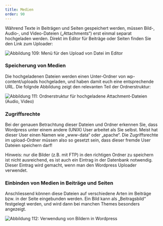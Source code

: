 ```yaml
---
title: Medien
order: 90
---
```


Während Texte in Beiträgen und Seiten gespeichert werden, müssen Bild-, Audio-, und Video-Dateien („Attachments“) erst einmal separat hochgeladen werden. Direkt im Editor für Beiträge oder Seiten finden Sie den Link zum Uploader:

![Abbildung 109: Menü für den Upload von Datei im Editor](/images/wordpress-media-upload.png)


### Speicherung von Medien

Die hochgeladenen Dateien werden einen Unter-Ordner von wp-content/uploads hochgeladen, und haben damit euch eine entsprechende URL. Die folgnde Abbildung zeigt den relevanten Teil der Ordnerstruktur:


![Abbildung 111: Ordnerstruktur für hochgeladene Attachment-Dateien (Audio, Video)](/images/wordpress-uploads.png)

### Zugriffsrechte

Bei der genauen Betrachtung dieser Dateien und Ordner erkennen Sie, dass Wordpress unter einem andere (UNIX) User arbeitet als Sie selbst. Meist hat dieser User einen Namen wie „www-data“ oder „apache“. Die Zugriffsrechte im upload-Ordner müssen also so gesetzt sein, dass dieser fremde User Dateien speichern darf!

Hinweis: nur die Bilder (z.B. mit FTP) in den richtigen Ordner zu speichern ist nicht ausreichend, es ist auch ein Eintrag in der Datenbank notwendig.  Dieser Eintrag wird gemacht, wenn man den Wordpress Uploader verwendet.

### Einbinden von Medien in Beiträge und Seiten

Anschliessend können diese Dateien auf verschiedene Arten im Beiträge bzw. in der Seite eingebunden werden. Ein Bild kann als „Beitragsbild“ festgelegt werden, und wird dann bei manchen Themes besonders angezeigt.


![Abbildung 112: Verwendung von Bildern in Wordpress](/images/wordpress-bild-einfuegen.png)


